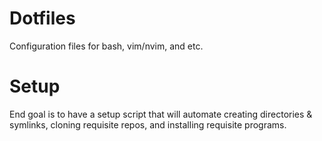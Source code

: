 # Dotfiles
Configuration files for bash, vim/nvim, and etc.

# Setup
End goal is to have a setup script that will automate creating directories & symlinks, cloning requisite repos, and installing requisite programs.
